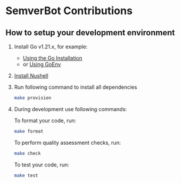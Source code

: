 # SemverBot Contributions

## How to setup your development environment

1. Install Go v1.21.x, for example:
   - [Using the Go Installation](https://go.dev/doc/manage-install)
   - or [Using GoEnv](https://github.com/go-nv/goenv/blob/master/INSTALL.md#installation) 

2. [Install Nushell](https://www.nushell.sh)

3. Run following command to install all dependencies

    ```sh
    make provision
    ```

4. During development use following commands:

   To format your code, run:

    ```sh
    make format
    ```
   
   To perform quality assessment checks, run:

    ```sh
    make check
    ```

    To test your code, run:

    ```sh
    make test
    ```